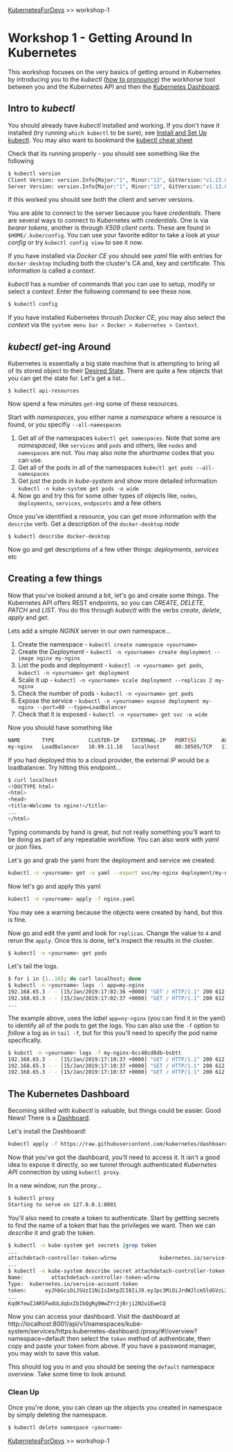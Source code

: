 
[KubernetesForDevs](/README.md) >> workshop-1

# Workshop 1 - Getting Around In Kubernetes

This workshop focuses on the very basics of getting around in Kubernetes by introducing you to the *kubectl* ([how to pronounce](http://www.howtopronounce.cc/kubectl)) the workhorse tool between you and the Kubernetes API and then the [Kubernetes Dashboard](https://github.com/kubernetes/dashboard).

## Intro to *kubectl*

You should already have *kubectl* installed and working. If you don't have it installed (try running `which kubectl` to be sure), see [Install and Set Up kubectl](https://kubernetes.io/docs/tasks/tools/install-kubectl/). You may also want to bookmard the [kubectl cheat sheet](https://kubernetes.io/docs/reference/kubectl/cheatsheet/)

Check that its running properly - you should see something like the following

```bash
$ kubectl version
Client Version: version.Info{Major:"1", Minor:"13", GitVersion:"v1.13.0", GitCommit:"ddf47ac13c1a9483ea035a79cd7c10005ff21a6d", GitTreeState:"clean", BuildDate:"2018-12-03T21:04:45Z", GoVersion:"go1.11.2", Compiler:"gc", Platform:"darwin/amd64"}
Server Version: version.Info{Major:"1", Minor:"13", GitVersion:"v1.13.0", GitCommit:"ddf47ac13c1a9483ea035a79cd7c10005ff21a6d", GitTreeState:"clean", BuildDate:"2018-12-03T20:56:12Z", GoVersion:"go1.11.2", Compiler:"gc", Platform:"linux/amd64"}
```

If this worked you should see both the client and server versions. 

You are able to connect to the server because you have *credentials*. There are several ways to connect to Kubernetes with *credentials*. One is via *bearer tokens*, another is through *X509 client certs*. These are found in `$HOME/.kube/config`. You can use your favorite editor to take a look at your *config* or try `kubectl config view` to see it now.

If you have installed via *Docker CE* you should see *yaml* file with entries for `docker-desktop` including both the cluster's CA and, key and certificate. This information is called a *context*.

*kubectl* has a number of commands that you can use to setup, modify or select a *context*. Enter the following command to see these now.

```bash
$ kubectl config
```
If you have installed Kubernetes throush *Docker CE*, you may also select the *context* via the `system menu bar > Docker > Kubernetes > Context`.

## *kubectl get*-ing Around

Kubernetes is essentially a big state machine that is attempting to bring all of its stored object to their [Desired State](https://kubernetes.io/docs/concepts/). There are quite a few objects that you can get the state for. Let's get a list...

`$ kubectl api-resources`

Now spend a few minutes `get`-ing some of these resources.

Start with *namespaces*, you either name a *namespace* where a resource is found, or you specifiy `--all-namespaces`

1. Get all of the namespaces `kubectl get namespaces`. Note that some are *namespaced*, like `services` and `pods` and others, like `nodes` and `namespaces` are not. You may also note the *shortname* codes that you can use.
2. Get all of the pods in all of the namespaces `kubectl get pods --all-namespaces`
3. Get just the pods in *kube-system* and show more detailed information `kubectl -n kube-system get pods -o wide`
4. Now go and try this for some other types of objects like, `nodes`, `deployments`, `services`, `endpoints` and a few others

Once you've identified a resource, you can get more information with the `describe` verb. Get a description of the `docker-desktop` *node*

`$ kubectl describe docker-desktop`

Now go and get descriptions of a few other things: *deployments*, *services* etc

## Creating a few things

Now that you've looked around a bit, let's go and create some things. The Kubernetes API offers REST endpoints, so you can *CREATE*, *DELETE*, *PATCH* and *LIST*. You do this through *kubectl* with the verbs *create*, *delete*, *apply* and *get*.

Lets add a simple *NGINX* server in our own namespace...

1. Create the namespace - `kubectl create namespace <yourname>`
2. Create the *Deployment* - `kubectl -n <yourname> create deployment --image nginx my-nginx`
3. List the pods and deployment - `kubectl -n <yourname> get pods`, `kubectl -n <yourname> get deployment`
4. Scale it up - `kubectl -n <yourname> scale deployment --replicas 2 my-nginx`
5. Check the number of pods - `kubectl -n <yourname> get pods`
6. Expose the service - `kubectl -n <yourname> expose deployment my-nginx --port=80 --type=LoadBalancer`
7. Check that it is exposed - `kubectl -n <yourname> get svc -o wide`

Now you should have something like

```bash
NAME       TYPE           CLUSTER-IP    EXTERNAL-IP   PORT(S)        AGE    SELECTOR
my-nginx   LoadBalancer   10.99.11.10   localhost     80:30505/TCP   116s   app=my-nginx
```
If you had deployed this to a cloud provider, the external IP would be a loadbalancer. Try hitting this endpoint...

```bash
$ curl localhost
<!DOCTYPE html>
<html>
<head>
<title>Welcome to nginx!</title>
...
</html>
```

Typing commands by hand is great, but not really something you'll want to be doing as part of any repeatable workflow. You can also work with *yaml* or *json* files.

Let's go and grab the yaml from the deployment and service we created.

```bash
kubectl -n <yourname> get -o yaml --export svc/my-nginx deployment/my-nginx > nginx.yaml
```

Now let's go and apply this yaml

```bash
kubectl -n <yourname> apply -f nginx.yaml
```

You may see a warning because the objects were created by hand, but this is fine.

Now go and edit the yaml and look for `replicas`. Change the value to `4` and rerun the `apply`. Once this is done, let's inspect the results in the cluster.

```bash
$ kubectl -n <yourname> get pods
```

Let's tail the logs.

```bash
$ for i in {1..10}; do curl localhost; done
$ kubectl -n <yourname> logs -l app=my-nginx
192.168.65.3 - - [15/Jan/2019:17:02:36 +0000] "GET / HTTP/1.1" 200 612 "-" "curl/7.54.0" "-"
192.168.65.3 - - [15/Jan/2019:17:02:37 +0000] "GET / HTTP/1.1" 200 612 "-" "curl/7.54.0" "-"
...
```

The example above, uses the *label* `app=ny-nginx` (you can find it in the yaml) to identify all of the pods to get the logs. You can also use the `-f` option to *follow* a log as in `tail -f`, but for this you'll need to specify the pod name specifically.

```bash
$ kubctl -n <yourname> logs -f my-nginx-6cc48cd8db-bsbtt
192.168.65.3 - - [15/Jan/2019:17:10:37 +0000] "GET / HTTP/1.1" 200 612 "-" "curl/7.54.0" "-"
192.168.65.3 - - [15/Jan/2019:17:10:37 +0000] "GET / HTTP/1.1" 200 612 "-" "curl/7.54.0" "-"
192.168.65.3 - - [15/Jan/2019:17:10:37 +0000] "GET / HTTP/1.1" 200 612 "-" "curl/7.54.0" "-"

```

## The Kubernetes Dashboard

Becoming skilled with *kubectl* is valuable, but things could be easier. Good News! There is a [Dashboard](https://github.com/kubernetes/dashboard).

Let's install the Dashboard!

```bash
kubectl apply -f https://raw.githubusercontent.com/kubernetes/dashboard/v1.10.1/src/deploy/recommended/kubernetes-dashboard.yaml
```

Now that you've got the dashboard, you'll need to access it. It isn't a good idea to expose it directly, so we tunnel through authenticated *Kubernetes API* connection by using `kubectl proxy`.

In a new window, run the proxy...

```bash
$ kubectl proxy
Starting to serve on 127.0.0.1:8001
```

You'll also need to create a token to authenticate. Start by gettting secrets to find the name of a token that has the privileges we want. Then we can *describe* it and grab the token.

```bash
$ kubectl -n kube-system get secrets |grep token
...
attachdetach-controller-token-w5rnw              kubernetes.io/service-account-token   3      21m
...
$ kubectl -n kube-system describe secret attachdetach-controller-token-w5rnw |grep token
Name:         attachdetach-controller-token-w5rnw
Type:  kubernetes.io/service-account-token
token:      eyJhbGciOiJSUzI1NiIsImtpZCI6IiJ9.eyJpc3MiOiJrdWJlcm5ldGVzL3NlcnZpY2VhY2NvdW50Iiwia3ViZXJuZXRlcy5p...
...
KqdKfewZJARSFwdULdqbxIbIbQgRg9WwZYr2jBrji2N2u1EweCQ
```
Now you can access your dashboard. Visit the dashboard at http://localhost:8001/api/v1/namespaces/kube-system/services/https:kubernetes-dashboard:/proxy/#!/overview?namespace=default then select the `token` method of authenticate, then copy and paste your token from above. If you have a password manager, you may wish to save this value.

This should log you in and you should be seeing the `default` namespace *overview*. Take some time to look around.

### Clean Up

Once you're done, you can clean up the objects you created in <yourname> namespace by simply deleting the namespace.

```bash
$ kubectl delete namespace <yourname>
```

[KubernetesForDevs](/README.md) >> workshop-1
